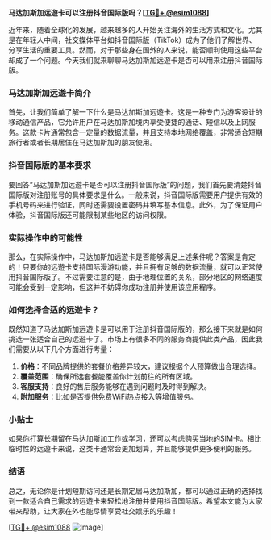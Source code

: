 **马达加斯加远遊卡可以注册抖音国际版吗？[[TG💪+ @esim1088](https://t.me/s/esim1088)]**

近年来，随着全球化的发展，越来越多的人开始关注海外的生活方式和文化。尤其是在年轻人中间，社交媒体平台如抖音国际版（TikTok）成为了他们了解世界、分享生活的重要工具。然而，对于那些身在国外的人来说，能否顺利使用这些平台却成了一个问题。今天我们就来聊聊马达加斯加远遊卡是否可以用来注册抖音国际版。

### 马达加斯加远遊卡简介

首先，让我们简单了解一下什么是马达加斯加远遊卡。这是一种专门为游客设计的移动通信产品，它允许用户在马达加斯加境内享受便捷的通话、短信以及上网服务。这款卡片通常包含一定量的数据流量，并且支持本地网络覆盖，非常适合短期旅行者或者长期居住在马达加斯加的朋友使用。

### 抖音国际版的基本要求

要回答“马达加斯加远遊卡是否可以注册抖音国际版”的问题，我们首先要清楚抖音国际版对注册账号的具体要求是什么。一般来说，抖音国际版需要用户提供有效的手机号码来进行验证，同时还需要设置密码并填写基本信息。此外，为了保证用户体验，抖音国际版还可能限制某些地区的访问权限。

### 实际操作中的可能性

那么，在实际操作中，马达加斯加远遊卡是否能够满足上述条件呢？答案是肯定的！只要你的远遊卡支持国际漫游功能，并且拥有足够的数据流量，就可以正常使用抖音国际版了。不过需要注意的是，由于地理位置的关系，部分地区的网络速度可能会受到一定影响，但这并不妨碍你成功注册并使用该应用程序。

### 如何选择合适的远遊卡？

既然知道了马达加斯加远遊卡是可以用于注册抖音国际版的，那么接下来就是如何挑选一张适合自己的远遊卡了。市场上有很多不同的服务商提供此类产品，因此我们需要从以下几个方面进行考量：

1. **价格**：不同品牌提供的套餐价格差异较大，建议根据个人预算做出合理选择。
2. **覆盖范围**：确保所选套餐能覆盖你计划前往的所有区域。
3. **客服支持**：良好的售后服务能够在遇到问题时及时得到解决。
4. **附加服务**：比如是否提供免费WiFi热点接入等增值服务。

### 小贴士

如果你打算长期留在马达加斯加工作或学习，还可以考虑购买当地的SIM卡。相比临时性的远遊卡来说，这类卡通常会更加划算，并且能够提供更多便利的服务。

### 结语

总之，无论你是计划短期访问还是长期定居马达加斯加，都可以通过正确的选择找到一款适合自己需求的远遊卡来轻松地注册并使用抖音国际版。希望本文能为大家带来帮助，让大家在外也能尽情享受社交娱乐的乐趣！

[[TG💪+ @esim1088](https://t.me/s/esim1088) ![Image](https://i.postimg.cc/4NQfJmqS/Snipaste-2025-05-13-00-14-12.png)]